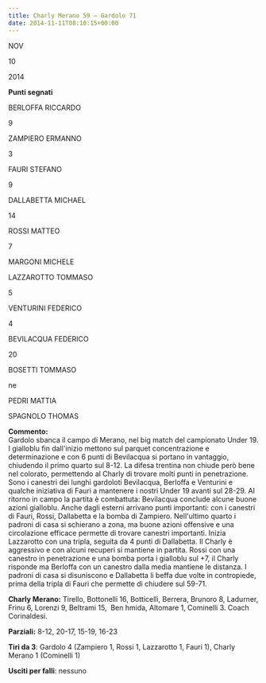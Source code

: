 ```yaml
---
title: Charly Merano 59 – Gardolo 71
date: 2014-11-11T08:10:15+00:00
---
```

NOV

10

2014

**Punti segnati**

BERLOFFA RICCARDO

9

ZAMPIERO ERMANNO

3

FAURI STEFANO

9

DALLABETTA MICHAEL

14

ROSSI MATTEO

7

MARGONI MICHELE

LAZZAROTTO TOMMASO

5

VENTURINI FEDERICO

4

BEVILACQUA FEDERICO

20

BOSETTI TOMMASO

ne

PEDRI MATTIA

SPAGNOLO THOMAS

**Commento:**  
Gardolo sbanca il campo di Merano, nel big match del campionato Under 19. I gialloblu fin dall'inizio mettono sul parquet concentrazione e determinazione e con 6 punti di Bevilacqua si portano in vantaggio, chiudendo il primo quarto sul 8-12. La difesa trentina non chiude però bene nel colorato, permettendo al Charly di trovare molti punti in penetrazione. Sono i canestri dei lunghi gardoloti Bevilacqua, Berloffa e Venturini e qualche iniziativa di Fauri a mantenere i nostri Under 19 avanti sul 28-29. Al ritorno in campo la partita è combattuta: Bevilacqua conclude alcune buone azioni gialloblu. Anche dagli esterni arrivano punti importanti: con i canestri di Fauri, Rossi, Dallabetta e la bomba di Zampiero. Nell'ultimo quarto i padroni di casa si schierano a zona, ma buone azioni offensive e una circolazione efficace permette di trovare canestri importanti. Inizia Lazzarotto con una tripla, seguita da 4 punti di Dallabetta. Il Charly è aggressivo e con alcuni recuperi si mantiene in partita. Rossi con una canestro in penetrazione e una bomba porta i gialloblu sul +7, il Charly risponde ma Berloffa con un canestro dalla media mantiene le distanza. I padroni di casa si disuniscono e Dallabetta li beffa due volte in contropiede, prima della tripla di Fauri che permette di chiudere sul 59-71.

**Charly Merano:** Tirello, Bottonelli 16, Botticelli, Berrera, Brunoro 8, Ladurner, Frinu 6, Lorenzi 9, Beltrami 15,  Ben hmida, Altomare 1, Cominelli 3. Coach Corinaldesi.

**Parziali:** 8-12, 20-17, 15-19, 16-23

**Tiri da 3**: Gardolo 4 (Zampiero 1, Rossi 1, Lazzarotto 1, Fauri 1), Charly Merano 1 (Cominelli 1)

**Usciti per falli**: nessuno